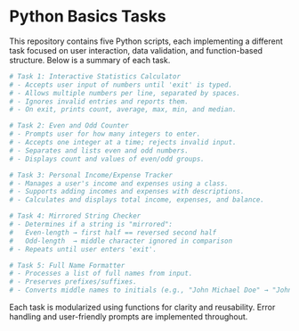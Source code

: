 # Python Basics Tasks

This repository contains five Python scripts, each implementing a different task focused on user interaction, data validation, and function-based structure. Below is a summary of each task.

```python
# Task 1: Interactive Statistics Calculator
# - Accepts user input of numbers until 'exit' is typed.
# - Allows multiple numbers per line, separated by spaces.
# - Ignores invalid entries and reports them.
# - On exit, prints count, average, max, min, and median.

# Task 2: Even and Odd Counter
# - Prompts user for how many integers to enter.
# - Accepts one integer at a time; rejects invalid input.
# - Separates and lists even and odd numbers.
# - Displays count and values of even/odd groups.

# Task 3: Personal Income/Expense Tracker
# - Manages a user's income and expenses using a class.
# - Supports adding incomes and expenses with descriptions.
# - Calculates and displays total income, expenses, and balance.

# Task 4: Mirrored String Checker
# - Determines if a string is "mirrored":
#   Even-length → first half == reversed second half
#   Odd-length  → middle character ignored in comparison
# - Repeats until user enters 'exit'.

# Task 5: Full Name Formatter
# - Processes a list of full names from input.
# - Preserves prefixes/suffixes.
# - Converts middle names to initials (e.g., "John Michael Doe" → "John M. Doe").
```

Each task is modularized using functions for clarity and reusability. Error handling and user-friendly prompts are implemented throughout.
